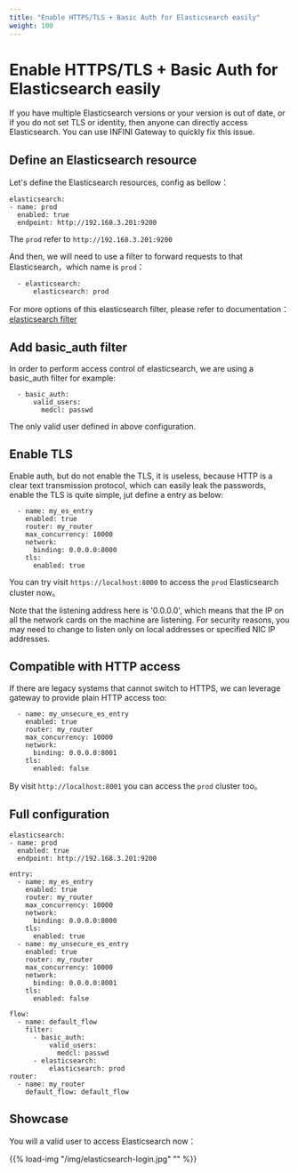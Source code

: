 ```yaml
---
title: "Enable HTTPS/TLS + Basic Auth for Elasticsearch easily"
weight: 100
---
```


# Enable HTTPS/TLS + Basic Auth for Elasticsearch easily

If you have multiple Elasticsearch versions or your version is out of date, or if you do not set TLS or identity, then anyone can directly access Elasticsearch. You can use INFINI Gateway to quickly fix this issue.

## Define an Elasticsearch resource

Let's define the Elasticsearch resources, config as bellow：

```
elasticsearch:
- name: prod
  enabled: true
  endpoint: http://192.168.3.201:9200
```

The `prod` refer to `http://192.168.3.201:9200`

And then, we will need to use a filter to forward requests to that Elasticsearch，which name is `prod`：

```
  - elasticsearch:
      elasticsearch: prod
```

For more options of this elasticsearch filter, please refer to documentation：[elasticsearch filter](../references/filters/elasticsearch/)

## Add basic_auth filter

In order to perform access control of elasticsearch, we are using a basic_auth filter for example:

```
  - basic_auth:
      valid_users:
        medcl: passwd
```

The only valid user defined in above configuration.

## Enable TLS

Enable auth, but do not enable the TLS, it is useless, because HTTP is a clear text transmission protocol,
which can easily leak the passwords, enable the TLS is quite simple, jut define a entry as below:

```
  - name: my_es_entry
    enabled: true
    router: my_router
    max_concurrency: 10000
    network:
      binding: 0.0.0.0:8000
    tls:
      enabled: true
```

You can try visit `https://localhost:8000` to access the `prod` Elasticsearch cluster now。

Note that the listening address here is '0.0.0.0', which means that the IP on all the network cards on the machine are listening.
For security reasons, you may need to change to listen only on local addresses or specified NIC IP addresses.

## Compatible with HTTP access

If there are legacy systems that cannot switch to HTTPS, we can leverage gateway to provide plain HTTP access too:

```
  - name: my_unsecure_es_entry
    enabled: true
    router: my_router
    max_concurrency: 10000
    network:
      binding: 0.0.0.0:8001
    tls:
      enabled: false
```

By visit `http://localhost:8001` you can access the `prod` cluster too。

## Full configuration

```
elasticsearch:
- name: prod
  enabled: true
  endpoint: http://192.168.3.201:9200

entry:
  - name: my_es_entry
    enabled: true
    router: my_router
    max_concurrency: 10000
    network:
      binding: 0.0.0.0:8000
    tls:
      enabled: true
  - name: my_unsecure_es_entry
    enabled: true
    router: my_router
    max_concurrency: 10000
    network:
      binding: 0.0.0.0:8001
    tls:
      enabled: false

flow:
  - name: default_flow
    filter:
      - basic_auth:
          valid_users:
            medcl: passwd
      - elasticsearch:
          elasticsearch: prod
router:
  - name: my_router
    default_flow: default_flow
```

## Showcase

You will a valid user to access Elasticsearch now：

{{% load-img "/img/elasticsearch-login.jpg" "" %}}
